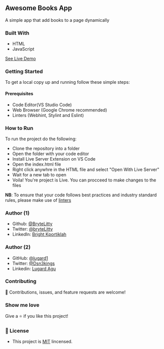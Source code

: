 ## Awesome Books App
A simple app that add books to a page dynamically

### Built With
- HTML 
- JavaScript

[See Live Demo](https://brytelitty.github.io/Awesome-books/)

### Getting Started 
To get a local copy up and running follow these simple steps:

#### Prerequisites
- Code Editor(VS Studio Code)
- Web Browser (Google Chrome recommended)
- Linters (Webhint, Stylint and Eslint)

### How to Run
To run the project do the following:
- Clone the repository into a folder
- Open the folder with your code editor
- Install Live Server Extension on VS Code
- Open the index.html file 
- Right click anywhre in the HTML file and select "Open With Live Server"
- Wait for a new tab to open
- Voila! You're project is Live. You can procceed to make changes to the files

**NB**: To ensure that your code follows best practices and industry standard rules, please make use of [linters](https://github.com/microverseinc/linters-config/tree/master/html-css-js)

### Author (1)
- Github: [@BryteLitty](https://github.com/Bryte)
- Twitter: [@bryteLitty](https://twitter.come/BryteLitty)
- LinkedIn: [Bright Kportiklah](https://www.linkedin.com/in/bright-kportiklah-05512418a/)

### Author (2)
- GitHub: [@lugard1](https://github.com/lugard1)
- Twitter: [@Dsn3kings](https://twitter.com/Dsn3kings)
- Linkedin: [Lugard Agu](https://www.linkedin.com/in/lugard-agu-45bb05b6)

### Contributing
🤝 Contributions, issues, and feature requests are welcome!

### Show me love
Give a ⭐️ if you like this project!



### 📝 License

- This project is [MIT](https://github.com/BryteLitty/hello-microverse/blob/add-javascript-file/LICENSE) lincensed.


